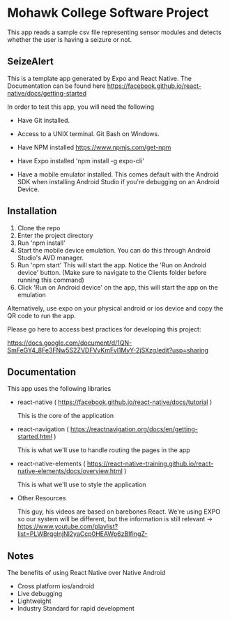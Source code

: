 # Mohawk College Software Project

This app reads a sample csv file representing sensor modules and detects whether the user is having a seizure or not.

## SeizeAlert

This is a template app generated by Expo and React Native. The Documentation can be found here https://facebook.github.io/react-native/docs/getting-started

In order to test this app, you will need the following

- Have Git installed.

- Access to a UNIX terminal. Git Bash on Windows.

- Have NPM installed https://www.npmjs.com/get-npm

- Have Expo installed 'npm install -g expo-cli'

- Have a mobile emulator installed. This comes default with the Android SDK when installing Android Studio if you're debugging on an Android Device.

## Installation

1. Clone the repo
2. Enter the project directory
3. Run 'npm install'
4. Start the mobile device emulation. You can do this through Android Studio's AVD manager. 
5. Run 'npm start' This will start the app. Notice the 'Run on Android device' button. (Make sure to navigate to the Clients folder before running this command)
6. Click 'Run on Android device' on the app, this will start the app on the emulation

Alternatively, use expo on your physical android or ios device and copy the QR code to run the app.

Please go here to access best practices for developing this project:

https://docs.google.com/document/d/1QN-SmFeGY4_8Fe3FNw5S2ZVDFVvKmFvl1MyY-2jSXzg/edit?usp=sharing

## Documentation

This app uses the following libraries

- react-native ( https://facebook.github.io/react-native/docs/tutorial )

    This is the core of the application

- react-navigation ( https://reactnavigation.org/docs/en/getting-started.html )

    This is what we'll use to handle routing the pages in the app

- react-native-elements ( https://react-native-training.github.io/react-native-elements/docs/overview.html )

    This is what we'll use to style the application

- Other Resources

    This guy, his videos are based on barebones React. We're using EXPO so our system will be different, but the information is still relevant -> https://www.youtube.com/playlist?list=PLWBrqglnjNl2yaCcp0HEAWp6zBIfingZ-



## Notes

The benefits of using React Native over Native Android

- Cross platform ios/android
- Live debugging
- Lightweight
- Industry Standard for rapid development






